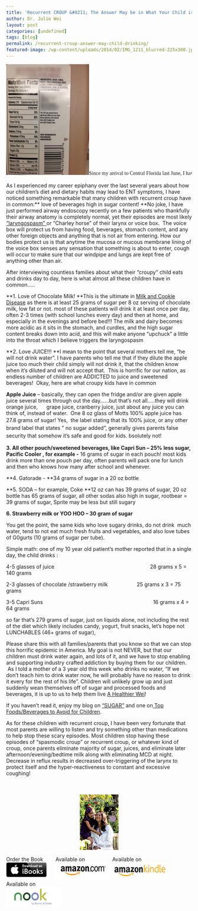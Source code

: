 ```yaml
---
title: 'Recurrent CROUP &#8211; The Answer May be in What Your Child is Drinking!'
author: Dr. Julie Wei
layout: post
categories: [undefined]
tags: [blog]
permalink: /recurrent-croup-answer-may-child-drinking/
featured-image: /wp-content/uploads/2014/02/IMG_1211_blurred-225x300.jpg
---
```

<pre><span style="font-family: Georgia, 'Times New Roman', 'Bitstream Charter', Times, serif; font-size: 14px; line-height: 1.5em;"><img class="alignleft size-medium wp-image-969" alt="IMG_1211_blurred" src="/wp-content/uploads/2014/02/IMG_1211_blurred-225x300.jpg" width="225" height="300" />Since my arrival to Central Florida last June, I have seen many preschool and school aged children with recurrent </span><a style="font-family: Georgia, 'Times New Roman', 'Bitstream Charter', Times, serif; font-size: 14px; line-height: 1.5em;" href="http://kidshealth.org/parent/infections/lung/croup.html">"croup"</a><span style="font-family: Georgia, 'Times New Roman', 'Bitstream Charter', Times, serif; font-size: 14px; line-height: 1.5em;">. These are children who are usually otherwise completely healthy, but has "episodes" or attacks where they have trouble breathing, have harsh "barky" cough, and are frequent flyers to the Emergency Room especially in the middle of the night.  I have several in recent months who have not only logged over 8-10 visits to the Emergency Department in a 6 month period, but have even been hospitalized for this condition.  These children are usually given the diagnosis of "croup", given steroids in the ED, then discharged home with their own bottle of steroid that mom keeps in the fridge.</span></pre>

As I experienced my career epiphany over the last several years about how our children&#8217;s diet and dietary habits may lead to ENT symptoms, I have noticed something remarkable that many children with recurrent croup have in common:** love of beverages high in sugar content! **No joke, I have just performed airway endoscopy recently on a few patients who thankfully their airway anatomy is completely normal, yet their episodes are most likely [&#8220;laryngospasm&#8221; ][1]or &#8220;Charley horse&#8221; of their larynx or voice box.  The voice box will protect us from having food, beverages, stomach content, and any other foreign objects and anything that is not air from entering. How our bodies protect us is that anytime the mucosa or mucous membrane lining of the voice box senses any sensation that something is about to enter, cough will occur to make sure that our windpipe and lungs are kept free of anything other than air.

After interviewing countless families about what their &#8220;croupy&#8221; child eats and drinks day to day, here is what almost all these children have in common&#8230;..

**1. Love of Chocolate Milk! **This is the ultimate in [Milk and Cookie Disease][2] as there is at least 25 grams of sugar per 8 oz serving of chocolate milk, low fat or not. most of these patients will drink it at least once per day, often 2-3 times (with school lunches every day) and then at home, and especially in the evenings and before bed!!! The milk and dairy becomes more acidic as it sits in the stomach, and curdles, and the high sugar content breaks down into acid, and this will make anyone &#8220;upchuck&#8221; a little into the throat which I believe triggers the laryngospasm

**2. Love JUICE!!! **I mean to the point that several mothers tell me, &#8220;he will not drink water&#8221;. I have parents who tell me that if they dilute the apple juice too much their child simply will not drink it, that the children know when it&#8217;s diluted and will not accept that.  This is horrific for our nation, as endless number of children are ADDICTED to juice and sweetened beverages!  Okay, here are what croupy kids have in common

**Apple Juice** &#8211; basically, they can open the fridge and/or are given apple juice several times through out the day&#8230;&#8230;but that&#8217;s not all&#8230;..they will drink orange juice,      grape juice, cranberry juice, just about any juice you can think of, instead of water.  One 8 oz glass of Motts 100% apple juice has 27.8 grams of sugar! Yes,  the <span style="line-height: 1.5em;">label stating that its 100% juice, or any other brand label that states &#8221; no sugar added&#8221;, generally gives parents false security that somehow it&#8217;s safe and good for </span><span style="line-height: 1.5em;">kids. bsolutely not!</span>

**3. All other pouch/sweetened beverages, like Capri Sun &#8211; 25% less sugar, Pacific Cooler , for example -** 16 grams of sugar in each pouch! most kids drink more than one pouch per day, often parents will pack one for lunch and then who knows how many after school and whenever.

**4. Gatorade - **34 grams of sugar in a 20 oz bottle

**5. SODA &#8211; for example, Coke **12 oz can has 39 grams of sugar, 20 oz bottle has 65 grams of sugar, all other sodas also high in sugar, rootbear = 39 grams of sugar, Sprite may be less but still sugary

**6. Strawberry milk or YOO HOO &#8211; 30 gram of sugar**

You get the point, the same kids who love sugary drinks, do not drink  much water, tend to not eat much fresh fruits and vegetables, and also love tubes of G0gurts (10 grams of sugar per tube).

Simple math: one of my 10 year old patient&#8217;s mother reported that in a single day, the child drinks :

4-5 glasses of juice                                                                  28 grams x 5 = 140 grams

2-3 glasses of chocolate /strawberry milk                    25 grams x 3 = 75 grams

3-5 Capri Suns                                                                            16 grams x 4 = 64 grams

so far that&#8217;s 279 grams of sugar, just on liquids alone, not including the rest of the diet which likely includes candy, yogurt, fruit snacks, let&#8217;s hope not LUNCHABLES (46+ grams of sugar),

Please share this with all families/parents that you know so that we can stop this horrific epidemic in America. My goal is not NEVER, but that our children must drink water again, and lots of it, and we have to stop enabling and supporting industry crafted addiction by buying them for our children.  As I told a mother of a 3 year old this week who drinks no water, &#8220;If we don&#8217;t teach him to drink water now, he will probably have no reason to drink it every for the rest of his life&#8221;. Children will unlikely grow up and just suddenly wean themselves off of sugar and processed foods and beverages, it is up to us to help them live [A Healthier Wei][3]!

If you haven&#8217;t read it, enjoy my blog on [&#8220;SUGAR&#8221;][4] and one on[ Top Foods/Beverages to Avoid for Children][5].

As for these children with recurrent croup, I have been very fortunate that most parents are willing to listen and try something other than medications to help stop these scary episodes. Most children stop having these episodes of &#8220;spasmodic croup&#8221; or recurrent croup, or whatever kind of croup, once parents eliminate majority of sugar, juices, and eliminate later afternoon/evening/bedtime milk along with eliminating MCD at night. Decrease in reflux results in decreased over-triggering of the larynx to protect itself and the hyper-reactiveness to constant and excessive coughing!

<span style="line-height: 1.5em;"> </span>

<span style="width:105px;display:table;margin:0 auto;"><a href="the-book/"><img src="/wp-content/uploads/2014/04/AHealthierWei_cover_150.png" /></a></span>

<p style="height:80px">
  <span style="width:130px;display:inline-block;vertical-align:top;"> Order the Book <a href="https://itunes.apple.com/us/book/a-healthier-wei/id806784060?ls=1&mt=11#" target="_blank" > <img class="size-full wp-image-944" alt="Apple iBooks" title="Apple iBooks" src="/wp-content/uploads/2014/02/Download_on_iBooks_Badge_US-UK_110x40_090513.png" width="110" height="40" /></a> </span> <span style="width:150px;display:inline-block;vertical-align:top;">Available on <a href="http://amzn.to/1fSNqeb" target="_blank" > <img class="size-full wp-image-945" alt="Amazon.com" title="Amazon.com" src="/wp-content/uploads/2014/02/amazon_com_logo_160.jpg" width="160" height="47" /> </a> </span> <span  style="width:150px;display:inline-block;vertical-align:top;">Available on <a href="http://amzn.to/1eHEfNl" target="_blank" > <img class="size-full wp-image-946" alt="Amazon Kindle" title="Amazon Kindle" src="/wp-content/uploads/2014/02/kindle_logo_160.jpg" width="160" height="43" /> </a> </span> <span style="width:150px;display:inline-block;vertical-align:top;">Available on <a href="http://www.barnesandnoble.com/w/a-healthier-wei-julie-wei/1118260302?ean=2940148244592&itm=1&usri=2940148244592" target="_blank" > <img class="size-full wp-image-947" alt="Nook" title="Nook" src="/wp-content/uploads/2014/02/nook_logo_160.png" width="160" height="52" /></a> </span>
</p>


 [1]: http://www.mayoclinic.org/diseases-conditions/gerd/expert-answers/laryngospasm/faq-20058269
 [2]: milk-cookie-disease/ "The “Milk and Cookie Disease”"
 [3]: the-book/ "The Book"
 [4]: sugar-the-most-powerful-bargaining-tool/ "Sugar- The Most Powerful Bargaining Tool"
 [5]: top-foods-and-beverages-i-avoid-at-grocery-stores/ "Top Foods and Beverages to Avoid for Children"
 [6]: the-book
